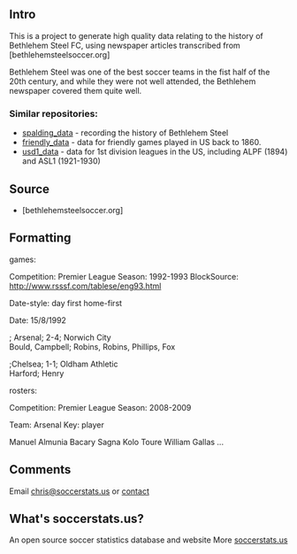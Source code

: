 ## Intro

This is a project to generate high quality data relating to the history of Bethlehem Steel FC, using newspaper articles transcribed from [bethlehemsteelsoccer.org]

Bethlehem Steel was one of the best soccer teams in the fist half of the 20th century, and while they were not well attended, the Bethlehem newspaper covered them quite well.

### Similar repositories:

* [spalding_data](https://github.com/soccerstatsus/spaldin_data) - recording the history of Bethlehem Steel
* [friendly_data](https://github.com/soccerstatsus/friendly_data) - data for friendly games played in US back to 1860.
* [usd1_data](https://github.com/soccerstatsus/usd1_data) - data for 1st division leagues in the US, including ALPF (1894) and ASL1 (1921-1930)


## Source

* [bethlehemsteelsoccer.org]


## Formatting

games: 

Competition: Premier League
Season: 1992-1993
BlockSource: http://www.rsssf.com/tablese/eng93.html

Date-style: day first
home-first

Date: 15/8/1992

; Arsenal; 2-4; Norwich City                
Bould, Campbell; Robins, Robins, Phillips, Fox

;Chelsea; 1-1; Oldham Athletic             
Harford; Henry

rosters: 

Competition: Premier League
Season: 2008-2009

Team: Arsenal
Key: player

Manuel Almunia
Bacary Sagna
Kolo Toure
William Gallas
...


## Comments

Email chris@soccerstats.us or [contact](http://www.soccerstats.us/contact)


## What's soccerstats.us?

An open source soccer statistics database and website
More [soccerstats.us](http://www.soccerstats.us)

